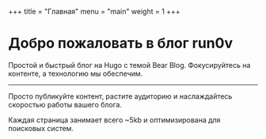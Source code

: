 +++
title = "Главная"
menu = "main"
weight = 1
+++

# Добро пожаловать в блог run0v

Простой и быстрый блог на Hugo с темой Bear Blog. Фокусируйтесь на контенте, а технологию мы обеспечим.

---

Просто публикуйте контент, растите аудиторию и наслаждайтесь скоростью работы вашего блога.

Каждая страница занимает всего ~5kb и оптимизирована для поисковых систем.